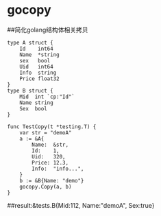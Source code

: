 # gocopy
##简化golang结构体相关拷贝  

    type A struct {
        Id    int64
        Name  *string
        sex   bool
        Uid   int64
        Info  string
        Price float32
    }
    type B struct {
        Mid  int `cp:"Id"`
        Name string
        Sex  bool
    }
    
    func TestCopy(t *testing.T) {
        var str = "demoA"
        a := &A{
            Name:  &str,
            Id:    1,
            Uid:   320,
            Price: 12.3,
            Info:  "info...",
        }
        b := &B{Name: "demo"}
        gocopy.Copy(a, b)
    }  
##result:&tests.B{Mid:112, Name:"demoA", Sex:true}  
